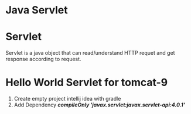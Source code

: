 # Java Servlet

# Servlet
Servlet is a java object that can read/understand HTTP requet and get response according to request.

# Hello World Servlet for tomcat-9
1. Create empty project intellij idea with gradle
2. Add Dependency  ***compileOnly 'javax.servlet:javax.servlet-api:4.0.1'***


